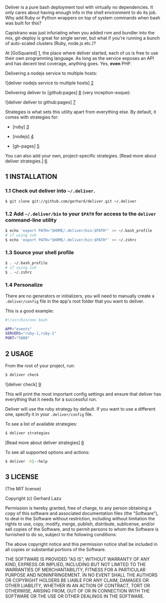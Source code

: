 Deliver is a pure bash deployment tool with virtually no dependencies.
It only cares about having enough info in the shell environment to do
its job. Why add Ruby or Python wrappers on top of system commands when
bash was built for this?

Capistrano was just infuriating when you added rvm and bundler into the
mix, git-deploy is great for single server, but what if you're running a
bunch of auto-scaled clusters (Ruby, node.js etc.)?

At [GoSquared] [1], the place where deliver started, each of us is free to use
their own programming language. As long as the service exposes an API
and has decent test coverage, anything goes. Yes, **even** PHP.

Delivering a nodejs service to multiple hosts:

![deliver nodejs service to multiple hosts] [2]

Delivering deliver to [github:pages] [8] (very inception-esque):

![deliver deliver to github:pages] [7]

Strategies is what sets this utility apart from everything else. By
default, it comes with strategies for:

  * [ruby] [3]

  * [nodejs] [4]

  * [gh-pages] [5]

You can also add your own, project-specific strategies. [Read more about deliver
strategies.] [6]


## 1 INSTALLATION

### 1.1 Check out deliver into `~/.deliver`.

```bash
$ git clone git://github.com/gerhard/deliver.git ~/.deliver
```

### 1.2 Add `~/.deliver/bin` to your `$PATH` for access to the `deliver` command-line utility

```bash
$ echo 'export PATH="$HOME/.deliver/bin:$PATH"' >> ~/.bash_profile
# if using zsh
$ echo 'export PATH="$HOME/.deliver/bin:$PATH"' >> ~/.zshrc 
```

### 1.3 Source your shell profile

```bash
$ . ~/.bash_profile
# if using zsh
$ . ~/.zshrc 
```

### 1.4 Personalize

There are no generators or initializers, you will need to manually create a
`.deliver/config` file in the app's root folder that you want to deliver.

This is a good example:

```bash
#!/usr/bin/env bash

APP="events"
SERVERS="ruby-1,ruby-2"
PORT="5000"
```



## 2 USAGE

From the root of your project, run:

```bash
$ deliver check
```

![deliver check] [9]

This will print the most important config settings and ensure that
deliver has everything that it needs for a successful run. 

Deliver will use the ruby strategy by default. If you want to use a different
one, specify it in your `.deliver/config` file.

To see a list of available strategies:

```bash
$ deliver strategies
```

[Read more about deliver strategies] [6]

To see all supported options and actions:

```bash
$ deliver -h|--help
```



## 3 LICENSE

(The MIT license)

Copyright (c) Gerhard Lazu

Permission is hereby granted, free of charge, to any person obtaining a copy of
this software and associated documentation files (the "Software"), to deal in
the Software without restriction, including without limitation the rights to
use, copy, modify, merge, publish, distribute, sublicense, and/or sell copies
of the Software, and to permit persons to whom the Software is furnished to do
so, subject to the following conditions:

The above copyright notice and this permission notice shall be included in all
copies or substantial portions of the Software.

THE SOFTWARE IS PROVIDED "AS IS", WITHOUT WARRANTY OF ANY KIND, EXPRESS OR
IMPLIED, INCLUDING BUT NOT LIMITED TO THE WARRANTIES OF MERCHANTABILITY,
FITNESS FOR A PARTICULAR PURPOSE AND NONINFRINGEMENT. IN NO EVENT SHALL THE
AUTHORS OR COPYRIGHT HOLDERS BE LIABLE FOR ANY CLAIM, DAMAGES OR OTHER
LIABILITY, WHETHER IN AN ACTION OF CONTRACT, TORT OR OTHERWISE, ARISING FROM,
OUT OF OR IN CONNECTION WITH THE SOFTWARE OR THE USE OR OTHER DEALINGS IN THE
SOFTWARE.

[1]: http://www.gosquared.com/
[2]: http://c2990942.r42.cf0.rackcdn.com/deliver-nodejs.png
[3]: deliver/tree/master/strategies/ruby
[4]: deliver/tree/master/strategies/nodejs
[5]: deliver/tree/master/strategies/gh-pages
[6]: deliver/tree/master/strategies
[7]: http://c2990942.r42.cf0.rackcdn.com/deliver-deliver.png
[8]: http://gerhard.github.com/deliver
[9]: http://c2990942.r42.cf0.rackcdn.com/deliver-check.png
